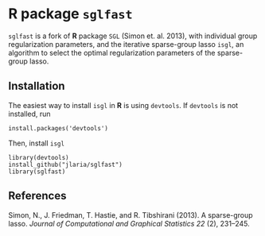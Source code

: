 # R package `sglfast`

`sglfast` is a fork of **R** package `SGL` (Simon et. al. 2013), with individual group regularization parameters, and the iterative sparse-group lasso `isgl`, an algorithm to select the optimal regularization parameters of the sparse-group lasso. 

## Installation

The easiest way to install `isgl` in **R** is using `devtools`. 
If `devtools` is not installed, run


	install.packages('devtools')


Then, install `isgl`

	library(devtools)
	install_github("jlaria/sglfast")
	library(sglfast)

## References

Simon, N., J. Friedman, T. Hastie, and R. Tibshirani (2013). A sparse-group lasso.
*Journal of Computational and Graphical Statistics 22* (2), 231–245.
